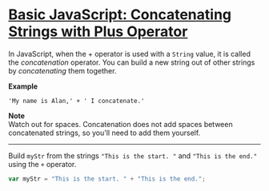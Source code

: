 # [Basic JavaScript: Concatenating Strings with Plus Operator](https://learn.freecodecamp.org/javascript-algorithms-and-data-structures/basic-javascript/concatenating-strings-with-plus-operator/)

In JavaScript, when the + operator is used with a `String` value, it is called the _concatenation_ operator. You can build a new string out of other strings by _concatenating_ them together.

**Example**

`'My name is Alan,' + ' I concatenate.'`

**Note**  
Watch out for spaces. Concatenation does not add spaces between concatenated strings, so you'll need to add them yourself.

---

Build `myStr` from the strings `"This is the start. "` and `"This is the end."` using the `+` operator.

```js
var myStr = "This is the start. " + "This is the end.";
```